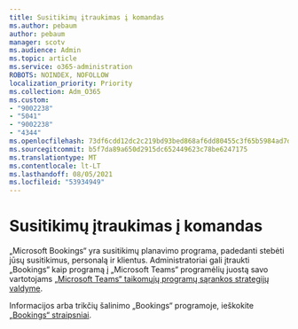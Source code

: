 ```yaml
---
title: Susitikimų įtraukimas į komandas
ms.author: pebaum
author: pebaum
manager: scotv
ms.audience: Admin
ms.topic: article
ms.service: o365-administration
ROBOTS: NOINDEX, NOFOLLOW
localization_priority: Priority
ms.collection: Adm_O365
ms.custom:
- "9002238"
- "5041"
- "9002238"
- "4344"
ms.openlocfilehash: 73df6cdd12dc2c219bd93bed868af6dd80455c3f65b5984ad7dbc65682b54bf2
ms.sourcegitcommit: b5f7da89a650d2915dc652449623c78be6247175
ms.translationtype: MT
ms.contentlocale: lt-LT
ms.lasthandoff: 08/05/2021
ms.locfileid: "53934949"
---
```

# <a name="adding-bookings-to-teams"></a>Susitikimų įtraukimas į komandas

„Microsoft Bookings“ yra susitikimų planavimo programa, padedanti stebėti jūsų susitikimus, personalą ir klientus. Administratoriai gali įtraukti „Bookings“ kaip programą į „Microsoft Teams“ programėlių juostą savo vartotojams [„Microsoft Teams“ taikomųjų programų sąrankos strategijų valdyme](https://docs.microsoft.com/microsoftteams/teams-app-setup-policies).

Informacijos arba trikčių šalinimo „Bookings“ programoje, ieškokite [„Bookings“ straipsniai](https://docs.microsoft.com/microsoft-365/bookings/bookings-faq).
